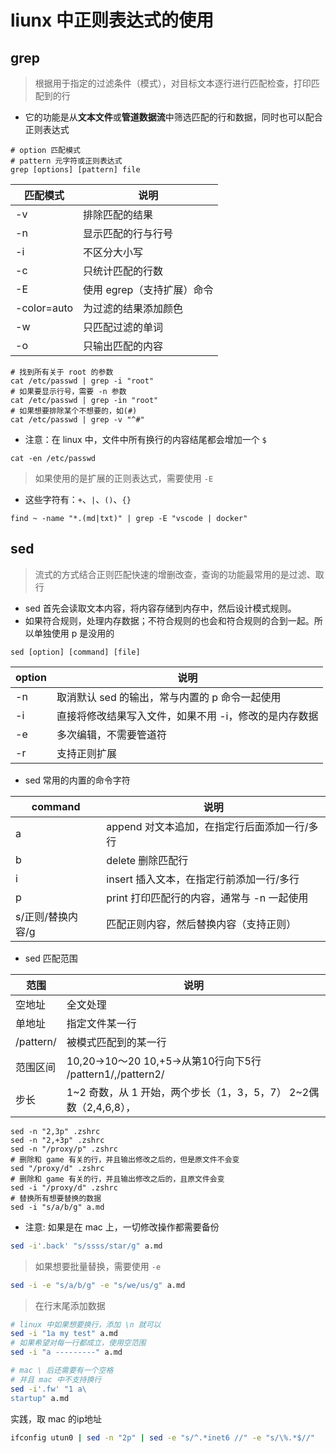 # liunx 中正则表达式的使用

## grep

> 根据用于指定的过滤条件（模式），对目标文本逐行进行匹配检查，打印匹配到的行

* 它的功能是从**文本文件**或**管道数据流**中筛选匹配的行和数据，同时也可以配合正则表达式

```shell
# option 匹配模式
# pattern 元字符或正则表达式
grep [options] [pattern] file
```

| 匹配模式   | 说明                        |
| ----- | --------------------------- |
| -v    | 排除匹配的结果 |
| -n    | 显示匹配的行与行号  |
| -i    | 不区分大小写      |
| -c    | 只统计匹配的行数     |
| -E    | 使用 egrep（支持扩展）命令       |
| -color=auto     | 为过滤的结果添加颜色       |
| -w    | 只匹配过滤的单词 |
| -o    | 只输出匹配的内容  |

```shell
# 找到所有关于 root 的参数
cat /etc/passwd | grep -i "root"
# 如果要显示行号，需要 -n 参数
cat /etc/passwd | grep -in "root"
# 如果想要排除某个不想要的，如(#)
cat /etc/passwd | grep -v "^#"
```

* 注意：在 linux 中，文件中所有换行的内容结尾都会增加一个 `$`

```shell
cat -en /etc/passwd
```

> 如果使用的是扩展的正则表达式，需要使用 `-E`

* 这些字符有：`+`、`|`、`()`、`{}`

```shell
find ~ -name "*.(md|txt)" | grep -E "vscode | docker"
```

## sed

> 流式的方式结合正则匹配快速的增删改查，查询的功能最常用的是过滤、取行

* sed 首先会读取文本内容，将内容存储到内存中，然后设计模式规则。
* 如果符合规则，处理内存数据；不符合规则的也会和符合规则的合到一起。所以单独使用 p 是没用的

```shell
sed [option] [command] [file]
```

| option   | 说明                                   |
|------ | ---------------------------------------- |
| -n     | 取消默认 sed 的输出，常与内置的 p 命令一起使用 |
| -i     | 直接将修改结果写入文件，如果不用 -i，修改的是内存数据 |
| -e     | 多次编辑，不需要管道符     |
| -r     | 支持正则扩展     |

* sed 常用的内置的命令字符

| command        | 说明                                  |
|----------------|---------------------------------------|
|   a            | append 对文本追加，在指定行后面添加一行/多行|
|   b            | delete 删除匹配行                      |
|   i            | insert 插入文本，在指定行前添加一行/多行   |
|   p            | print 打印匹配行的内容，通常与 -n 一起使用 |
|s/正则/替换内容/g | 匹配正则内容，然后替换内容（支持正则）      |

* sed 匹配范围

| 范围            | 说明                                  |
|----------------|---------------------------------------|
| 空地址          | 全文处理                               |
| 单地址          | 指定文件某一行                          |
| /pattern/      | 被模式匹配到的某一行                     |
| 范围区间        | 10,20->10～20 10,+5->从第10行向下5行 /pattern1/,/pattern2/|
| 步长           | 1~2 奇数，从 1 开始，两个步长（1，3，5，7） 2~2偶数（2,4,6,8），    |

```shell
sed -n "2,3p" .zshrc 
sed -n "2,+3p" .zshrc
sed -n "/proxy/p" .zshrc
# 删除和 game 有关的行，并且输出修改之后的，但是原文件不会变
sed "/proxy/d" .zshrc
# 删除和 game 有关的行，并且输出修改之后的，且原文件会变
sed -i "/proxy/d" .zshrc
# 替换所有想要替换的数据
sed -i "s/a/b/g" a.md
```

* 注意: 如果是在 mac 上，一切修改操作都需要备份

```bash
sed -i'.back' "s/ssss/star/g" a.md
```

> 如果想要批量替换，需要使用 `-e`

```bash
sed -i -e "s/a/b/g" -e "s/we/us/g" a.md
```

> 在行末尾添加数据

```bash
# linux 中如果想要换行，添加 \n 就可以
sed -i "1a my test" a.md
# 如果希望对每一行都成立，使用空范围
sed -i "a ---------" a.md
```

```bash
# mac \ 后还需要有一个空格
# 并且 mac 中不支持换行
sed -i'.fw' "1 a\ 
startup" a.md
```

实践，取 mac 的ip地址

```bash
ifconfig utun0 | sed -n "2p" | sed -e "s/^.*inet6 //" -e "s/\%.*$//"
```

